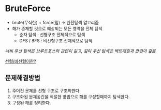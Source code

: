 # BruteForce
- brute(무식한) + force(힘) -> 완전탐색 알고리즘
- 해가 존재할 것으로 예상되는 모든 영역을 전체 탐색
  - 순차 탐색 : 선형구조 전체적으로 탐색
  - DFS / BFS : 비선형구조 전체적으로 탐색

_너비 우선 탐색은 브루트포스와 관련이 깊고, 깊이 우선 탐색은 백트래킹과 관련이 깊음_

[선형/비선형이란?](https://velog.io/@mar_f/%EC%9E%90%EB%A3%8C%EA%B5%AC%EC%A1%B0-%EC%9E%90%EB%A3%8C%EA%B5%AC%EC%A1%B0%EB%9E%80)

## 문제해결방법
1. 주어진 문제를 선형 구조로 구조화한다.
2. 구조화된 문제공간을 적절한 방법으로 해를 구성할때까지 탐색한다.
3. 구성된 해를 정리한다.